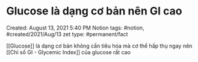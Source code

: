 # Glucose là dạng cơ bản nên GI cao

Created: August 13, 2021 5:40 PM
Notion tags: #notion, #created/2021/Aug/13
zet type: #permanent/fact

[[Glucose]] là dạng cơ bản không cần tiêu hóa mà cơ thể hấp thụ ngay nên [[Chỉ số GI - Glycemic Index]] của glucose rất cao
